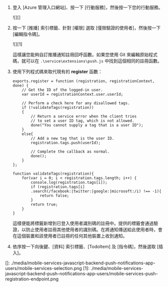 1.  登入 [Azure 管理入口網站]、按一下 [行動服務]，然後按一下您的行動服務。

    ![][]

2.  按一下 [推播] 索引標籤、針對 [權限] 選取 [僅限驗證的使用者]，然後按一下 [編輯指令碼]。

    ![][1]

    這樣讓您能夠自訂推播通知註冊回呼函數。如果您使用 Git 來編輯原始程式碼，就可以在 `.\service\extensions\push.js` 中找到這個相同的註冊函數。

3.  使用下列程式碼來取代現有的 **register** 函數：

        exports.register = function (registration, registrationContext, done) {   
            // Get the ID of the logged-in user.
            var userId = registrationContext.user.userId;    

            // Perform a check here for any disallowed tags.
            if (!validateTags(registration))
            {
                // Return a service error when the client tries 
                // to set a user ID tag, which is not allowed.      
                done("You cannot supply a tag that is a user ID");      
            }
            else{
                // Add a new tag that is the user ID.
                registration.tags.push(userId);

                // Complete the callback as normal.
                done();
            }
        };

        function validateTags(registration){
            for(var i = 0; i < registration.tags.length; i++) { 
                console.log(registration.tags[i]);           
                if (registration.tags[i]
                .search(/facebook:|twitter:|google:|microsoft:/i) !== -1){
                    return false;
                }
                return true;
            }
        }

    這樣便能將標籤新增到已登入使用者識別碼的註冊中。提供的標籤會通過驗證，以防止使用者註冊其他使用者的識別碼。在將通知傳送給此使用者時，會在這個裝置和該使用者已註冊的任何其他裝置上收到通知。

4.  依序按一下向後鍵、[資料] 索引標籤、[TodoItem] 及 [指令碼]，然後選取 [插入]。

  []: ./media/mobile-services-javascript-backend-push-notifications-app-users/mobile-services-selection.png
  [1]: ./media/mobile-services-javascript-backend-push-notifications-app-users/mobile-services-push-registration-endpoint.png
